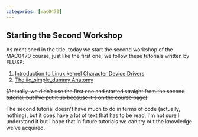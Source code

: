 ```yaml
---
categories: [mac0470]
---
```


## Starting the Second Workshop

As mentioned in the title, today we start the second workshop of the MAC0470 course, just like the first one, we follow these tutorials written by FLUSP:

1. [Introduction to Linux kernel Character Device Drivers](https://flusp.ime.usp.br/kernel/char-drivers-intro/)
2. [The iio_simple_dummy Anatomy](https://flusp.ime.usp.br/iio/iio-dummy-anatomy/)

 ~~(Actually, we didn't use the first one and started straight from the second tutorial, but I've put it up because it's on the course page)~~
 
 The second tutorial doesn't have much to do in terms of code (actually, nothing), but it does have a lot of text that has to be read, I'm not sure I understand it but I hope that in future tutorials we can try out the knowledge we've acquired.
